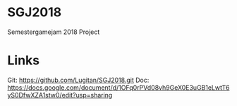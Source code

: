 # SGJ2018
Semestergamejam 2018 Project

# Links
Git: https://github.com/Lugitan/SGJ2018.git
Doc: https://docs.google.com/document/d/1OFq0rPVd08vh9GeX0E3uGB1eLwtT6yS0DfwXZA1stw0/edit?usp=sharing
